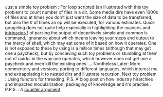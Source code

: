 Just a simple toy problem : For loop  scripted (an illustrated with this toy problem)  to count number of files in a dir. Some media dirs have even 1000s of files and at times you don't just want the size of data to be transferred, but also the # of times an op will be executed, for various estimates.
Quick googeling does not quite help especially in highlighting the nuances and  [intricacies !](http://mywiki.wooledge.org/ParsingLs) of parsing the output of decpetively simple and common ls command, ignorance about which means leaving your steps and output to the mercy of shell, which may eat some of it based on how it operates.
One is not exposed to these by using ls a million times (although that may get one a paycheck), but by concieving such toy problems or stumbling at them out of quirks in
the way one operates, which however does not get one a paycheck and even kill the existing ones ....
Nontheless
Later: More commentory and versions, porting to different languages, which interest me and extrapolating it to nested dirs and illustrate recursion.
Next toy problem : Using functors for threading.
P.S. A blog post on how industry hirarchies and impacted modularization, packaging of knowledge and it's practise .
P.P.S. : A [counter argument](https://unix.stackexchange.com/a/129120) 